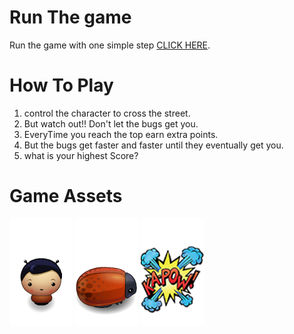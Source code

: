 Run The game
===============================
Run the game with one simple step [CLICK HERE](https://lewiekh.github.io/arcade_game/).

How To Play
===============================
1. control the character to cross the street.
2. But watch out!! Don't let the bugs get you.
3. EveryTime you reach the top earn extra points.
4. But the bugs get faster and faster until they eventually get you.
5. what is your highest Score?

Game Assets
===============================
![player](https://raw.githubusercontent.com/lewiekh/arcade_game/master/images/char-boy.png) ![enemy](https://raw.githubusercontent.com/lewiekh/arcade_game/master/images/enemy-bug.png) ![hit](https://raw.githubusercontent.com/lewiekh/arcade_game/master/images/ka-pow.png)


